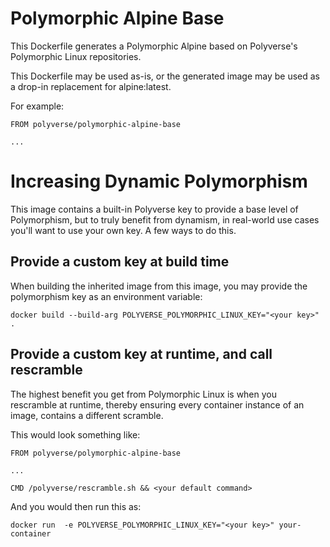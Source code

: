Polymorphic Alpine Base
========================

This Dockerfile generates a Polymorphic Alpine based on Polyverse's Polymorphic Linux repositories.

This Dockerfile may be used as-is, or the generated image may be used as a drop-in replacement for alpine:latest.

For example:
```
FROM polyverse/polymorphic-alpine-base

...

```

# Increasing Dynamic Polymorphism

This image contains a built-in Polyverse key to provide a base level of Polymorphism, but to truly benefit from dynamism, in real-world use cases you'll want to use your own key. A few ways to do this.

## Provide a custom key at build time

When building the inherited image from this image, you may provide the polymorphism key as an environment variable:

```
docker build --build-arg POLYVERSE_POLYMORPHIC_LINUX_KEY="<your key>" .
```

## Provide a custom key at runtime, and call rescramble

The highest benefit you get from Polymorphic Linux is when you rescramble at runtime, thereby ensuring every container instance of an image, contains a different scramble.

This would look something like:

```
FROM polyverse/polymorphic-alpine-base

...

CMD /polyverse/rescramble.sh && <your default command>
```


And you would then run this as:
```
docker run  -e POLYVERSE_POLYMORPHIC_LINUX_KEY="<your key>" your-container 
```
